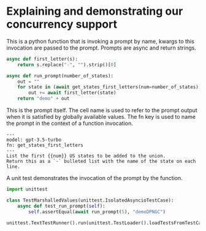# Explaining and demonstrating our concurrency support

This is a python function that is invoking a prompt by name, kwargs to this
invocation are passed to the prompt. Prompts are async and return strings.
```python (run_prompt_cell)
async def first_letter(s):
    return s.replace("-", "").strip()[0]

async def run_prompt(number_of_states):
    out = ""
    for state in (await get_states_first_letters(num=number_of_states)).split('\n'):
        out += await first_letter(state)
    return "demo" + out
```

This is the prompt itself. The cell name is used to refer to the prompt output when it is satisfied
by globally available values. The fn key is used to name the prompt in the context of a function invocation.
```prompt (states)
---
model: gpt-3.5-turbo
fn: get_states_first_letters
---
List the first {{num}} US states to be added to the union.
Return this as a `-` bulleted list with the name of the state on each line.
```

A unit test demonstrates the invocation of the prompt by the function.
```python (entry)
import unittest

class TestMarshalledValues(unittest.IsolatedAsyncioTestCase):
    async def test_run_prompt(self):
        self.assertEqual(await run_prompt(5), "demoDPNGC")

unittest.TextTestRunner().run(unittest.TestLoader().loadTestsFromTestCase(TestMarshalledValues))
```

